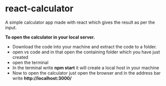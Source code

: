# react-calculator
A simple calculator app made with react which gives the result as per the input.

**To open the calculator in your local server.**
<ul>
  <li> Download the code into your machine and extract the code to a folder.</li>
  <li>open vs code and in that open the containing folder which you have just created </li>
  <li>open the terminal</li>
  <li> In the terminal write <b>npm start</b> it will create a local host in your machine</li>
  <li> Now to open the calculator just open the browser and in the address bar write <b>http://localhost:3000/</b></li>
</ul>
